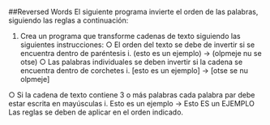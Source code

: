 ##Reversed Words 
El siguiente programa invierte el orden de las palabras, siguiendo las reglas a continuación:

1. Crea un programa que transforme cadenas de texto siguiendo las siguientes
instrucciones:
○ El orden del texto se debe de invertir si se encuentra dentro de paréntesis
i. (esto es un ejemplo) → (olpmeje nu se otse)
○ Las palabras individuales se deben invertir si la cadena se encuentra dentro de
corchetes
i. [esto es un ejemplo] → [otse se nu olpmeje]

○ Si la cadena de texto contiene 3 o más palabras cada palabra par debe estar
escrita en mayúsculas
i. Esto es un ejemplo → Esto ES un EJEMPLO
Las reglas se deben de aplicar en el orden indicado.

